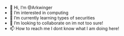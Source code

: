 - 👋 Hi, I’m @Arkwinger
- 👀 I’m interested in computing
- 🌱 I’m currently learning types of securities
- 💞️ I’m looking to collaborate on im not too sure!
- 📫 How to reach me I dont know what I am doing here!

<!---
Arkwinger/Arkwinger is a ✨ special ✨ repository because its `README.md` (this file) appears on your GitHub profile.
You can click the Preview link to take a look at your changes.
--->

